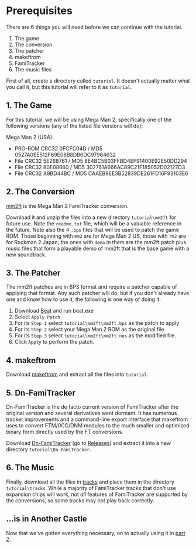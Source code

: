 # Prerequisites

There are 6 things you will need before we can continue with the tutorial.

1. The game
1. The conversion
1. The patcher
1. makeftrom
1. FamiTracker
1. The music files

First of all, create a directory called `tutorial`. It doesn't actually matter what you call it, but this tutorial will refer to it as `tutorial`.

## 1. The Game

For this tutorial, we will be using Mega Man 2, specifically one of the following versions (any of the listed file versions will do):

Mega Man 2 (USA):
- PRG-ROM CRC32 0FCFC04D / MD5 0527A0EE512F69E08B8DB6DC97964632
- File CRC32 5E268761 / MD5 8E4BC5B03FFBD4EF91400E92E50DD294
- File CRC32 80E08660 / MD5 302761A666AC89C21F185052D02127D3
- File CRC32 A9BD44BC / MD5 CAAEB9EE3B52839DE261FD16F93103E6

## 2. The Conversion

[mm2ft](https://archive.org/details/mm2ft) is the Mega Man 2 FamiTracker conversion.

Download it and unzip the files into a new directory `tutorial\mm2ft` for future use. Note the `readme.txt` file, which will be a valuable reference in the future. Note also the 4 `.bps` files that will be used to patch the game ROM. Those beginning with `mm2` are for Mega Man 2 US, those with `rm2` are for Rockman 2 Japan; the ones with `demo` in them are the mm2ft patch plus music files that form a playable demo of mm2ft that is the base game with a new soundtrack.

## 3. The Patcher

The mm2ft patches are in BPS format and require a patcher capable of applying that format. Any such patcher will do, but if you don't already have one and know how to use it, the following is one way of doing it.

1. Download [Beat](https://archive.org/details/beat_v1) and run beat.exe
1. Select `Apply Patch`
1. For its `Step 1` select `tutorial\mm2ft\mm2ft.bps` as the patch to apply
1. For its `Step 2` select your Mega Man 2 ROM as the original file
1. For its `Step 3` select `tutorial\mm2ft\mm2ft.nes` as the modified file.
1. Click `Apply` to perform the patch.

## 4. makeftrom

Download [makeftrom](https://archive.org/details/makeftrom) and extract all the files into `tutorial`.

## 5. Dn-FamiTracker

Dn-FamiTracker is the de facto current version of FamiTracker after the original version and several derivatives went dormant. It has numerous tracker improvements and a command-line export interface that makeftrom uses to convert FTM/0CC/DNM modules to the much smaller and optimized binary form directly used by the FT conversions.

Download [Dn-FamiTracker](https://github.com/Dn-Programming-Core-Management/Dn-FamiTracker) (go to [Releases](https://github.com/Dn-Programming-Core-Management/Dn-FamiTracker/releases)) and extract it into a new directory `tutorial\Dn-FamiTracker`.

## 6. The Music

Finally, download all the files in [tracks](./tracks) and place them in the directory `tutorial\tracks`. While a majority of FamiTracker tracks that don't use expansion chips will work, not *all* features of FamiTracker are supported by the conversions, so some tracks may not play back correctly.

## ...is in Another Castle

Now that we've gotten everything necessary, on to actually using it in [part 2](./part2.md).
